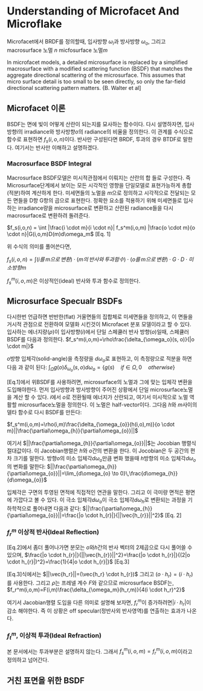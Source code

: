 # Understanding of Microfacet And Microflake

Microfacet에서 BRDF를 정의할때, 입사방향 $\omega_i$과 방사방향 $\omega_o$, 그리고 macrosurface 노멀 $n$ micfosurface 노멀$m$

In microfacet models, a detailed microsurface is replaced by a simplified macrosurface with a modified scattering function (BSDF) that matches the aggregate directional scattering of the microsurface. This assumes that micro surface detail is too small to be seen directly, so only the far-field directional scattering pattern matters. {B. Walter et al]

## Microfacet 이론
BSDF는 면에 빛이 어떻게 산란이 되는지를 묘사하는 함수이다. 다시 설명하자면, 입사방향$i$의 irradiance와 방사방향$o$의 radiance의 비율을 정의한다. 이 관계를 수식으로 함수로 표현하면 $f_s(i,o,n)$이다. 반사만 구성된다면 BRDF, 투과의 경우 BTDF로 말한다. 여기서는 반사만 이해하고 설명하겠다.

### Macrosurface BSDF Integral
Macrosurface BSDF모델은 미시적관점에서 이뤄지는 산란의 합 들로 구성한다. 즉 Microsurface단계에서 보이는 모든 시각적인 영향을 단일모델로 표현가능하게 총합(적분)하여 계산하게 한다. 미세면들의 노멀을 $m$으로 정의하고 시각적으로 전달되는 모든 면들을 D항 G항의 곱으로 표현한다. 정확한 요소를 적용하기 위해 미세면들로 입사하는 irradiance량을 microsurface로 변환하고 산란된 radiance들을 다시 macrosurface로 변환하려 돌려준다.

$f_s(i,o,n) = \int |\frac{i \cdot m}{i \cdot n}| f_s^m(i,o,m) |\frac{o \cdot m}{o \cdot n}|G(i,o,m)D(m)d\omega_m$ [Eq. 1]

위 수식의 의미를 풀어쓴다면,

$f_s(i,o,n)=\int(i를\,m으로\,변환)\cdot(m의\,반사와\,투과함수)\cdot(o를\,m으로\,변환)\cdot G \cdot D \cdot 미소방향m$

$f_s^m(i,o,m)$은 이상적인(ideal) 반사와 투과 함수로 정의한다.

## Microsurface Specualr BSDFs
다시한번 언급하면 반반한(flat) 거울면들의 집합체로 미세면들을 정의하고, 이 면들을 거시적 관점으로 전환하여 모델화 시킨것이 Microfacet 분포 모델이라고 할 수 있다. 입사하는 에너지량($\rho$)이 입사방향($i$)에서 단일 스페큘러 반사 방향($o$)일때, 스페큘러 BSDF를 다음과 정의한다.
$f_s^m(i,o,m)=\rho\frac{\delta_{\omega_o}(s, o)}{|o \cdot m|}$

$o$방향 입체각(solid-angle)을 측정량을 $d\omega_{o}$로 표현하고, 이 측정량으로 적분을 하면 다음 과 같이 된다:
$\int_{\Omega}g(o)\delta_{\omega_{o}}(s,o)d\omega_{o}=\{g(s)\quad if \in\Omega, 0\quad otherwise\}$

[Eq.1]에서 위BSDF를 사용하려면, microsurface의 노멀과 그에 맞는 입체각 변환을 도입해야한다.
먼저 입사방향과 방사방향이 주어진 상황에서 단일 microsurface노멀을 계산 할 수 있다. $i$에서 $o$로 전환될때 에너지가 산란되고, 여기서 미시적으로 노멀 역활할 microsurface노멀을 정의한다. 이 노멀은 half-vector이다. 그다음 $h$와 $m$사이의 델타 함수로 다시 BSDF를 만든다:

$f_s^m(i,o,m)=\rho(i,m)\frac{\delta_{\omega_{o}}(h(i,o),m)}{o \cdot m}||\frac{\partial\omega_{h}}{\partial\omega_{o}}||$

여기서 $||\frac{\partial\omega_{h}}{\partial\omega_{o}}||$는 Jocobian 행렬식 절대값이다. 이 Jacobian행렬은 $h$와 $o$간의 변환을 한다. 이 Jocobian은 두 공간의 편차 크기를 말한다. 방향$o$의 미소 입체각$d\omega_{o}$만큼 변화 했을때 $h$방향의 미소 입체각$d\omega_{o}$의 변화를 말한다:
$||\frac{\partial\omega_{h}}{\partial\omega_{o}}||=\lim_{d\omega_{o} \to 0}\,\frac{d\omega_{h}}{d\omega_{o}}$

입체각은 구면의 투영된 면적에 직접적인 연관을 말한다. 그리고 이 극미량 면적은 평면에 가깝다고 볼 수 있다. 이 극소 입체각$d\omega_{o}$이 극소 입체각$d\omega_{h}$로 변환되는 과정을 기하학적으로 풀어내면 다음과 같다:
$||\frac{\partial\omega_{h}}{\partial\omega_{o}}||=\frac{|o \cdot h_{r}|}{||\vec{h_{r}}||^2}$ [Eq. 2]

### $f_r^m$ 이상적 반사(Ideal Reflection)
[Eq.2]에서 좀더 풀어나가면 분모는 $o$와$h$간의 반사 벡터의 2제곱으로 다시 풀어쓸 수 있으며,
$\frac{|o \cdot h_{r}|}{||\vec{h_{r}}||^2}=\frac{|o \cdot h_{r}|}{(2|o \cdot h_{r}|)^2}=\frac{1}{4|o \cdot h_{r}|}$ [Eq.3]

[Eq.3]식에서는 $||\vec{h_r}||=(\vec{h_r} \cdot h_{r})$ 그리고 $(o \cdot h_r)=(i \cdot h_r)$를 사용한다. 그리고 $\rho$는 프레넬 계수 $F$와 같으므로 microsurface BSDF는,
$f_r^m(i,o,m)=F(i,m)\frac{\delta_{\omega_m}(h_r,m)}{4(i \cdot h_r)^2}$

여기서 Jacobian행렬 도입을 다른 의미로 설명해 보자면, $f_r^m$이 증가하려면$|i \cdot h_r|$이 감소 해야한다. 즉 이 상황은 off specular(정반사외 반사영역)를 연출하는 효과가 나온다.

### $f_t^m$, 이상적 투과(Ideal Refraction)
본 문서에서는 투과부분은 설명하지 않는다. 그래서 $f_s^m(i,o,m)=f_r^m(i,o,m)$이라고 정의하고 넘어간다.

## 거친 표면을 위한 BSDF